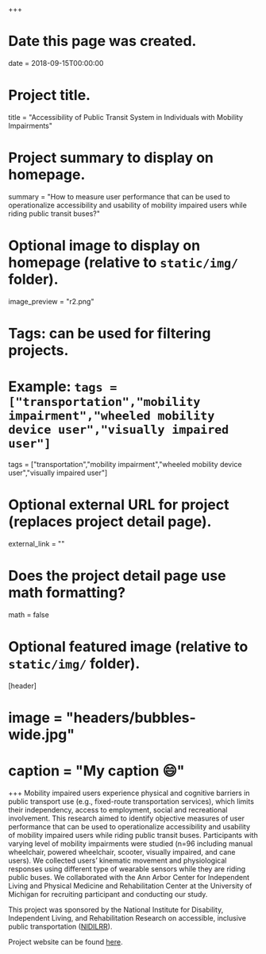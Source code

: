 


+++
# Date this page was created.
date = 2018-09-15T00:00:00

# Project title.
title = "Accessibility of Public Transit System in Individuals with Mobility Impairments"

# Project summary to display on homepage.
summary = "How to measure user performance that can be used to operationalize accessibility and usability of mobility impaired users while riding public transit buses?"

# Optional image to display on homepage (relative to `static/img/` folder).
image_preview = "r2.png"

# Tags: can be used for filtering projects.
# Example: `tags = ["transportation","mobility impairment","wheeled mobility device user","visually impaired user"]`
tags = ["transportation","mobility impairment","wheeled mobility device user","visually impaired user"]

# Optional external URL for project (replaces project detail page).
external_link = ""

# Does the project detail page use math formatting?
math = false

# Optional featured image (relative to `static/img/` folder).
[header]
# image = "headers/bubbles-wide.jpg"
# caption = "My caption :smile:"

+++
Mobility impaired users experience physical and cognitive barriers in public transport use (e.g., fixed-route transportation services), which limits their independency, access to employment, social and recreational involvement. This research aimed to identify objective measures of user performance that can be used to operationalize accessibility and usability of mobility impaired users while riding public transit buses. Participants with varying level of mobility impairments were studied (n=96 including manual wheelchair, powered wheelchair, scooter, visually impaired, and cane users). We collected users’ kinematic movement and physiological responses using different type of wearable sensors while they are riding public buses. We collaborated with the Ann Arbor Center for Independent Living and Physical Medicine and Rehabilitation Center at the University of Michigan for recruiting participant and conducting our study. 

This project was sponsored by the National Institute for Disability, Independent Living, and Rehabilitation Research on accessible, inclusive public transportation ([NIDILRR](https://www.acl.gov/about-acl/about-national-institute-disability-independent-living-and-rehabilitation-research)).

Project website can be found [here](http://dsouzalab.engin.umich.edu/research/transperf/index.php).
